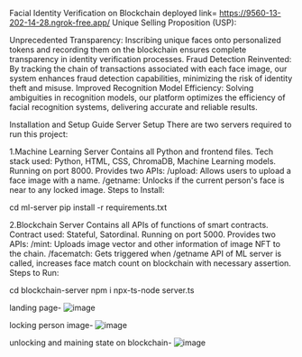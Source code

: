 Facial Identity Verification on Blockchain
deployed link=  https://9560-13-202-14-28.ngrok-free.app/
Unique Selling Proposition (USP):

Unprecedented Transparency: Inscribing unique faces onto personalized tokens and recording them on the blockchain ensures complete transparency in identity verification processes.
Fraud Detection Reinvented: By tracking the chain of transactions associated with each face image, our system enhances fraud detection capabilities, minimizing the risk of identity theft and misuse.
Improved Recognition Model Efficiency: Solving ambiguities in recognition models, our platform optimizes the efficiency of facial recognition systems, delivering accurate and reliable results.





Installation and Setup Guide
Server Setup
There are two servers required to run this project:

1.Machine Learning Server
Contains all Python and frontend files.
Tech stack used: Python, HTML, CSS, ChromaDB, Machine Learning models.
Running on port 8000.
Provides two APIs:
/upload: Allows users to upload a face image with a name.
/getname: Unlocks if the current person's face is near to any locked image.
Steps to Install:

cd ml-server
pip install -r requirements.txt


2.Blockchain Server
Contains all APIs of functions of smart contracts.
Contract used: Stateful, Satordinal.
Running on port 5000.
Provides two APIs:
/mint: Uploads image vector and other information of image NFT to the chain.
/facematch: Gets triggered when /getname API of ML server is called, increases face match count on blockchain with necessary assertion.
Steps to Run:

cd blockchain-server
npm i
npx-ts-node server.ts









landing page-
![image](https://github.com/shubham78901/Facial-Identity-Verification-on-Blockchain-with-Machine-Learning-Integration/assets/70124011/fc2412df-7f5b-4746-acb1-2720f7c412b7)

locking person image-
![image](https://github.com/shubham78901/Facial-Identity-Verification-on-Blockchain-with-Machine-Learning-Integration/assets/70124011/d987b08a-6602-4a6f-8aa4-68cc8850d3b6)

unlocking and maining state on blockchain-
![image](https://github.com/shubham78901/Facial-Identity-Verification-on-Blockchain-with-Machine-Learning-Integration/assets/70124011/c6c56310-dee9-464c-afc9-9556dbbdbed9)



